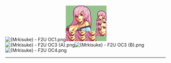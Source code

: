 ![{Mrkisuke} - F2U OC1.png](https://raw.githubusercontent.com/Klokinator/FE-Repo/main/Portrait%20Repository/Spriting%20Community%20OC's%20(Grouped%20by%20Artist)/Mrkisuke/%7BMrkisuke%7D%20-%20F2U%20OC1.png "{Mrkisuke} - F2U OC1.png")![{Mrkisuke} - F2U OC2.png](https://raw.githubusercontent.com/Klokinator/FE-Repo/main/Portrait%20Repository/Spriting%20Community%20OC's%20(Grouped%20by%20Artist)/Mrkisuke/%7BMrkisuke%7D%20-%20F2U%20OC2.png "{Mrkisuke} - F2U OC2.png")![{Mrkisuke} - F2U OC3 {A}.png](https://raw.githubusercontent.com/Klokinator/FE-Repo/main/Portrait%20Repository/Spriting%20Community%20OC's%20(Grouped%20by%20Artist)/Mrkisuke/%7BMrkisuke%7D%20-%20F2U%20OC3%20(A).png "{Mrkisuke} - F2U OC3 {A}.png")![{Mrkisuke} - F2U OC3 {B}.png](https://raw.githubusercontent.com/Klokinator/FE-Repo/main/Portrait%20Repository/Spriting%20Community%20OC's%20(Grouped%20by%20Artist)/Mrkisuke/%7BMrkisuke%7D%20-%20F2U%20OC3%20(B).png "{Mrkisuke} - F2U OC3 {B}.png")![{Mrkisuke} - F2U OC4.png](https://raw.githubusercontent.com/Klokinator/FE-Repo/main/Portrait%20Repository/Spriting%20Community%20OC's%20(Grouped%20by%20Artist)/Mrkisuke/%7BMrkisuke%7D%20-%20F2U%20OC4.png "{Mrkisuke} - F2U OC4.png")



----

